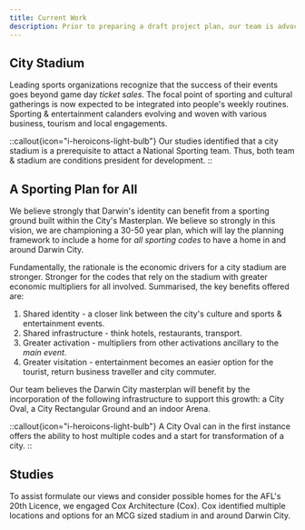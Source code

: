 ```yaml
---
title: Current Work
description: Prior to preparing a draft project plan, our team is advocating for Darwin city's masterplan be more sports forward.
---
```


## City Stadium

Leading sports organizations recognize that the success of their events goes beyond game day *ticket sales*. The focal point of sporting and cultural gatherings is now expected to be integrated into people's weekly routines.  Sporting & entertainment calanders evolving and woven with various business, tourism and local engagements.


::callout{icon="i-heroicons-light-bulb"}
Our studies identified that a city stadium is a prerequisite to attact a National Sporting team.  Thus, both team & stadium are conditions president for development.
::

## A Sporting Plan for All

We believe strongly that Darwin's identity can benefit from a sporting ground built within the City's Masterplan.  We believe so strongly in this vision, we are championing a 30-50 year plan, which will lay the planning framework to include a home for *all sporting codes* to have a home in and around Darwin City.

Fundamentally, the rationale is the economic drivers for a city stadium are stronger.  Stronger for the codes that rely on the stadium with greater economic multipliers for all involved.  Summarised, the key benefits offered are:

1. Shared identity - a closer link between the city's culture and sports & entertainment events.
2. Shared infrastructure - think hotels, restaurants, transport.
3. Greater activation - multipliers from other activations ancillary to the *main event*.
4. Greater visitation - entertainment becomes an easier option for the tourist, return business traveller and city commuter.

Our team believes the Darwin City masterplan will benefit by the incorporation of the following infrastructure to support this growth: a City Oval, a City Rectangular Ground and an indoor Arena. 

::callout{icon="i-heroicons-light-bulb"}
A City Oval can in the first instance offers the ability to host multiple codes and a start for transformation of a city.
::


## Studies

 To assist formulate our views and consider possible homes for the AFL's 20th Licence, we engaged Cox Architecture (Cox).  Cox identified multiple locations and options for an MCG sized stadium in and around Darwin City.
